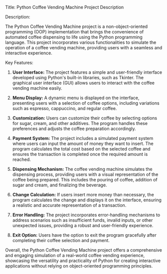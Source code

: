 Title: Python Coffee Vending Machine Project Description

Description:

The Python Coffee Vending Machine project is a non-object-oriented programming (OOP) implementation that brings the convenience of automated coffee dispensing to life using the Python programming language. This project incorporates various functionalities to simulate the operation of a coffee vending machine, providing users with a seamless and interactive experience.

Key Features:

1. **User Interface:** The project features a simple and user-friendly interface developed using Python's built-in libraries, such as Tkinter. The graphical user interface (GUI) allows users to interact with the coffee vending machine easily.

2. **Menu Display:** A dynamic menu is displayed on the interface, presenting users with a selection of coffee options, including variations such as espresso, cappuccino, and regular coffee.

3. **Customization:** Users can customize their coffee by selecting options for sugar, cream, and other additives. The program handles these preferences and adjusts the coffee preparation accordingly.

4. **Payment System:** The project includes a simulated payment system where users can input the amount of money they want to insert. The program calculates the total cost based on the selected coffee and ensures the transaction is completed once the required amount is reached.

5. **Dispensing Mechanism:** The coffee vending machine simulates the dispensing process, providing users with a visual representation of the coffee being prepared. This includes the pouring of coffee, addition of sugar and cream, and finalizing the beverage.

6. **Change Calculation:** If users insert more money than necessary, the program calculates the change and displays it on the interface, ensuring a realistic and accurate representation of a transaction.

7. **Error Handling:** The project incorporates error-handling mechanisms to address scenarios such as insufficient funds, invalid inputs, or other unexpected issues, providing a robust and user-friendly experience.

8. **Exit Option:** Users have the option to exit the program gracefully after completing their coffee selection and payment.

Overall, the Python Coffee Vending Machine project offers a comprehensive and engaging simulation of a real-world coffee vending experience, showcasing the versatility and practicality of Python for creating interactive applications without relying on object-oriented programming principles.
